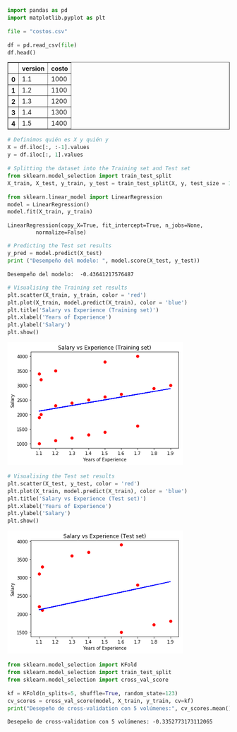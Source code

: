 

```python
import pandas as pd
import matplotlib.pyplot as plt
```


```python
file = "costos.csv"
```


```python
df = pd.read_csv(file) 
df.head()
```




<div>
<style scoped>
    .dataframe tbody tr th:only-of-type {
        vertical-align: middle;
    }

    .dataframe tbody tr th {
        vertical-align: top;
    }

    .dataframe thead th {
        text-align: right;
    }
</style>
<table border="1" class="dataframe">
  <thead>
    <tr style="text-align: right;">
      <th></th>
      <th>version</th>
      <th>costo</th>
    </tr>
  </thead>
  <tbody>
    <tr>
      <th>0</th>
      <td>1.1</td>
      <td>1000</td>
    </tr>
    <tr>
      <th>1</th>
      <td>1.2</td>
      <td>1100</td>
    </tr>
    <tr>
      <th>2</th>
      <td>1.3</td>
      <td>1200</td>
    </tr>
    <tr>
      <th>3</th>
      <td>1.4</td>
      <td>1300</td>
    </tr>
    <tr>
      <th>4</th>
      <td>1.5</td>
      <td>1400</td>
    </tr>
  </tbody>
</table>
</div>




```python
# Definimos quién es X y quién y
X = df.iloc[:, :-1].values
y = df.iloc[:, 1].values
```


```python
# Splitting the dataset into the Training set and Test set
from sklearn.model_selection import train_test_split
X_train, X_test, y_train, y_test = train_test_split(X, y, test_size = 1/3, random_state = 123)
```


```python
from sklearn.linear_model import LinearRegression 
model = LinearRegression()
model.fit(X_train, y_train)
```




    LinearRegression(copy_X=True, fit_intercept=True, n_jobs=None,
             normalize=False)




```python
# Predicting the Test set results 
y_pred = model.predict(X_test)
print ("Desempeño del modelo: ", model.score(X_test, y_test))
```

    Desempeño del modelo:  -0.43641217576487



```python
# Visualising the Training set results
plt.scatter(X_train, y_train, color = 'red') 
plt.plot(X_train, model.predict(X_train), color = 'blue') 
plt.title('Salary vs Experience (Training set)') 
plt.xlabel('Years of Experience')
plt.ylabel('Salary')
plt.show()
```


![png](output_7_0.png)



```python
# Visualising the Test set results
plt.scatter(X_test, y_test, color = 'red')
plt.plot(X_train, model.predict(X_train), color = 'blue')
plt.title('Salary vs Experience (Test set)')
plt.xlabel('Years of Experience')
plt.ylabel('Salary')
plt.show()
```


![png](output_8_0.png)



```python
from sklearn.model_selection import KFold
from sklearn.model_selection import train_test_split
from sklearn.model_selection import cross_val_score
```


```python
kf = KFold(n_splits=5, shuffle=True, random_state=123)
cv_scores = cross_val_score(model, X_train, y_train, cv=kf)
print("Desepeño de cross-validation con 5 volúmenes:", cv_scores.mean())
```

    Desepeño de cross-validation con 5 volúmenes: -0.3352773173112065


